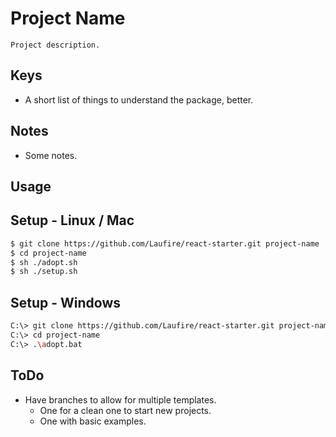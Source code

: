 # Project Name

	Project description.

## Keys

* A short list of things to understand the package, better.

## Notes

* Some notes.

## Usage
## Setup - Linux / Mac
```sh
$ git clone https://github.com/Laufire/react-starter.git project-name
$ cd project-name
$ sh ./adopt.sh
$ sh ./setup.sh
```

## Setup - Windows
```sh
C:\> git clone https://github.com/Laufire/react-starter.git project-name
C:\> cd project-name
C:\> .\adopt.bat
```

## ToDo

* Have branches to allow for multiple templates.
	* One for a clean one to start new projects.
	* One with basic examples.
